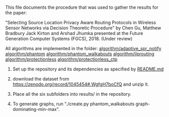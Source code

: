 This file documents the procedure that was used to gather the results for the paper:

"Selecting Source Location Privacy Aware Routing Protocols in Wireless Sensor Networks via Decision Theoretic Procedure" by Chen Gu, Matthew Bradbury Jack Kirton and Arshad Jhumka
presented at the Future Generation Computer Systems (FGCS), 2018. (Under review)

All algorithms are implemented in the folder: 
[algorithm/adaptive_spr_notify](../../algorithm/adaptive_spr_notify)
[algorithm/phantom](../../algorithm/phantom)
[algorithm/phantom_walkabouts](../../algorithm/phantom_walkabouts)
[algorithm/ilprouting](../../algorithm/ilprouting)
[algorithm/protectionless](../../algorithm/protectionless)
[algorithm/protectionless_ctp](../../algorithm/protectionless_ctp)

1. Set up the repository and its dependencies as specified by [README.md](../../README.md)

2. download the dataset from https://zenodo.org/record/1045454#.WgfgH7boCfQ and unzip it.

3. Place all the six subfolders into results/ in the repository.

4. To generate graphs, run "./create.py phantom_walkabouts graph-dominating-min-max".

